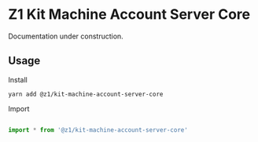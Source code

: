 # Z1 Kit Machine Account Server Core

Documentation under construction.

## Usage

Install

```
yarn add @z1/kit-machine-account-server-core
```

Import

```JavaScript

import * from '@z1/kit-machine-account-server-core'

```
